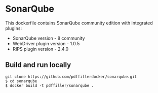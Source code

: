 # SonarQube

This dockerfile contains SonarQube community edition with integrated plugins:

- SonarQube version - 8 community
- WebDriver plugin version - 1.0.5
- RIPS plugin version - 2.4.0

## Build and run locally

    git clone https://github.com/pdffillerdocker/sonarqube.git
    $ cd sonarqube
    $ docker build -t pdffiller/sonarqube .
